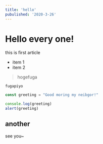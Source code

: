 ```yaml
---
title: 'hello'
pubulished: '2020-3-26'
---
```


# Hello every one!
this is first article

- item 1
- item 2

> hogefuga

`fugapiyo`

```hello.js
const greeting = "Good moring my neibgor!"

console.log(greeting)
alert(greeting)
```

## another
see you~